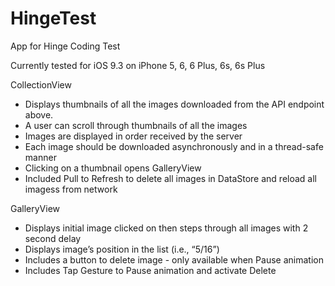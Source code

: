 # HingeTest
App for Hinge Coding Test

Currently tested for iOS 9.3 on iPhone 5, 6, 6 Plus, 6s, 6s Plus

CollectionView
* Displays thumbnails of all the images downloaded from the API endpoint above.
* A user can scroll through thumbnails of all the images
* Images are displayed in order received by the server
* Each image should be downloaded asynchronously and in a thread-safe manner
* Clicking on a thumbnail opens GalleryView
* Included Pull to Refresh to delete all images in DataStore and reload all imagess from network

GalleryView
* Displays initial image clicked on then steps through all images with 2 second delay
* Displays image’s position in the list (i.e., “5/16”)
* Includes a button to delete image - only available when Pause animation
* Includes Tap Gesture to Pause animation and activate Delete 

